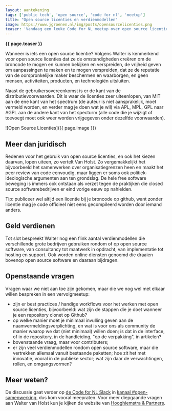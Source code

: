 ```yaml
---
layout: aantekening
tags: ['public tech', 'open source', 'code for nl', 'meetup']
title: "Open source licenties en verdienmodellen"
image: https://www.jgroenen.nl/img/posts/opensourcelicenties.png
teaser: 'Vandaag een leuke Code for NL meetup over open source licenties en verdienmodellen. Walter van Holst van Hooghiemstra en partners vertelde over de verschillende, ook niet juridische, aspecten van deze licenties, waarna er ruimte was voor vragen.'
---
```

<strong>{{ page.teaser }}</strong>

Wanneer is iets een open source licentie? Volgens Walter is kenmerkend voor open source licenties dat ze de omstandigheden creëren om de broncode te mogen en kunnen bekijken en verspreiden, de vrijheid geven om aanpassingen te maken en te mogen verspreiden, dat ze de reputatie van de oorspronkelijke maker beschermen en waarborgen, en geen mensen, activiteiten, producten, en technologiën uitsluiten.

Naast de gebruikersovereenkomst is er de kant van de distributievoorwaarden. Dit is waar de licenties zeer uiteenlopen, van MIT aan de ene kant van het spectrum (de auteur is niet aansprakelijk, moet vermeld worden, en verder mag je doen wat je wil) via APL, MPL, GPL naar AGPL aan de andere kant van het specturm (alle code die je wijzigt of toevoegt moet ook weer worden vrijgegeven onder dezelfde voorwaarden).

![Open Source Licenties]({{ page.image }})

## Meer dan juridisch

Redenen voor het gebruik van open source licenties, en ook het kiezen daarvan, lopen uiteen, zo vertelt Van Holst. Zo vergemakkelijkt het bijvoorbeeld het samenwerken over organisatiegrenzen heen en maakt het peer review van code eenvoudig, maar liggen er soms ook politiek-ideologische argumenten aan ten grondslag. De hele free software beweging is immers ook ontstaan als verzet tegen de praktijken die closed source softwarebedrijven er eind vorige eeuw op nahielden.

Tip: publiceer wel altijd een licentie bij je broncode op github, want zonder licentie mag je code officieel niet eens gecompileerd worden door iemand anders.

## Geld verdienen

Tot slot bespreekt Walter nog een flink aantal verdienmodellen die verschillende grote bedrijven gebruiken rondom of op open source software, van consultancy tot maatwerk in opdracht, van implementatie tot hosting en support. Ook worden online diensten genoemd die draaien bovenop open source software en daaraan bijdragen.

## Openstaande vragen

Vragen waar we niet aan toe zijn gekomen, maar die we nog wel met elkaar willen bespreken in een vervolgmeetup:

- zijn er best practices / handige workflows voor het werken met open source licenties, bijvoorbeeld: wat zijn de stappen die je doet wanneer je een repository clonet op Github?
- op welke manier moet je minimaal invulling geven aan de naamvermeldingsverplichting, en wat is voor ons als community de manier waarop we dat (niet minimaal) willen doen; is dat in de interface, of in de repository, in de handleiding, "op de verpakking", in artikelen?
- bovenstaande vraag, maar voor contributers;
- er zijn veel verdienmodellen rondom open source software, maar die vertrekken allemaal vanuit bestaande paketten; hoe zit het met innovatie, vooral in de publieke sector; wat zijn daar de verwachtingen, rollen, en omgangsvormen?

## Meer weten?

De discussie gaat verder op [de Code for NL Slack](https://praatmee.codefor.nl) in <a href="https://codefornl.slack.com/archives/C01L2643G3W">kanaal #open-samenwerking</a>, dus kom vooral meepraten. Voor meer diepgaande vragen aan Walter van Holst kun je kijken de website van [Hooghiemstra & Partners](https://hooghiemstra-en-partners.nl/employee/walter-van-holst/).
